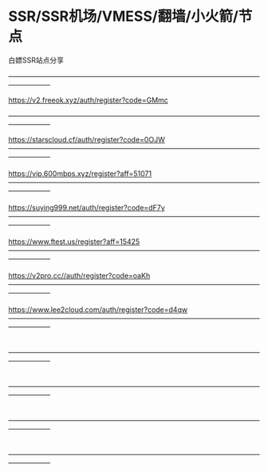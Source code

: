 # SSR/SSR机场/VMESS/翻墙/小火箭/节点
白嫖SSR站点分享


——————————————————————————————————————————  

https://v2.freeok.xyz/auth/register?code=GMmc
                                        
—————————————————————————————————————————— </br>

https://starscloud.cf/auth/register?code=0OJW
</br> 
—————————————————————————————————————————— 
</br> 
</br>
https://vip.600mbps.xyz/register?aff=51071
</br>
—————————————————————————————————————————— 
</br>
</br>
https://suying999.net/auth/register?code=dF7y
</br>
—————————————————————————————————————————— 
</br>
</br>
https://www.ftest.us/register?aff=15425
</br>
—————————————————————————————————————————— 
</br>
</br>
https://v2pro.cc//auth/register?code=oaKh
</br>
—————————————————————————————————————————— 
</br>
</br>
https://www.lee2cloud.com/auth/register?code=d4qw
</br>
—————————————————————————————————————————— 
</br>
</br>
</br>
—————————————————————————————————————————— 
</br>
</br>
</br>
—————————————————————————————————————————— 
</br>
</br>
</br>
—————————————————————————————————————————— 
</br>
</br>
</br>
—————————————————————————————————————————— 
</br>
</br>
